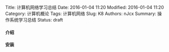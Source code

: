 Title: 计算机网络学习总结
Date: 2016-01-04 11:20
Modified: 2016-01-04 11:20
Category: 计算机概论
Tags: 计算机网络
Slug: K8
Authors: nJcx
Summary: 操作系统学习总结
Status: draft

#### 介绍

#### 安装
